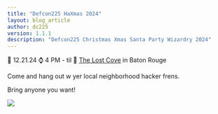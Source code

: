 ```yaml
---
title: "Defcon225 HaXmas 2024"
layout: blog_article
author: dc225
version: 1.1.1
description: "Defcon225 Christmas Xmas Santa Party Wizardry 2024"
---
```


📅 12.21.24
⌚ 4 PM - til 
📍 <a href="https://www.facebook.com/LostCoveBR" target="_blank">The Lost Cove</a> in Baton Rouge

Come and hang out w yer local neighborhood hacker frens.

Bring anyone you want!

<img src="https://i.imgur.com/0DMSGaa.png" class="img-responsive" style="margin:0 auto" />

